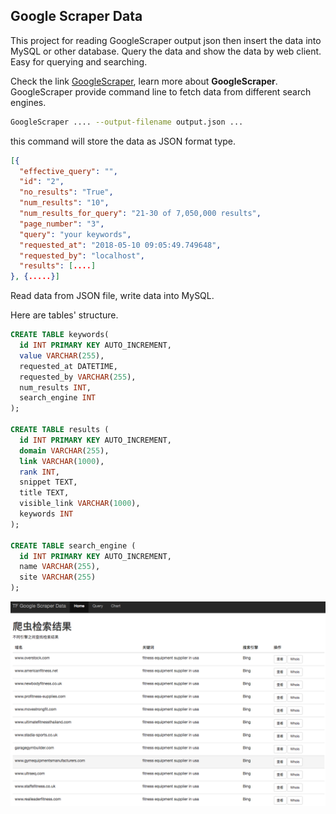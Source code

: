 ## Google Scraper Data

This project for reading GoogleScraper output json then insert the data into MySQL or other database.
Query the data and show the data by web client. Easy for querying and searching.

Check the link [GoogleScraper](https://github.com/NikolaiT/GoogleScraper), learn more about **GoogleScraper**. GoogleScraper provide command line to fetch data from different search engines.

```bash
GoogleScraper .... --output-filename output.json ...
```

this command will store the data as JSON format type.
```json
[{
  "effective_query": "",
  "id": "2",
  "no_results": "True",
  "num_results": "10",
  "num_results_for_query": "21-30 of 7,050,000 results",
  "page_number": "3",
  "query": "your keywords",
  "requested_at": "2018-05-10 09:05:49.749648",
  "requested_by": "localhost",
  "results": [....]
}, {.....}]
```

Read data from JSON file, write data into MySQL.

Here are tables' structure.
```sql
CREATE TABLE keywords(
  id INT PRIMARY KEY AUTO_INCREMENT,
  value VARCHAR(255),
  requested_at DATETIME,
  requested_by VARCHAR(255),
  num_results INT,
  search_engine INT
);

CREATE TABLE results (
  id INT PRIMARY KEY AUTO_INCREMENT,
  domain VARCHAR(255),
  link VARCHAR(1000),
  rank INT,
  snippet TEXT,
  title TEXT,
  visible_link VARCHAR(1000),
  keywords INT
);

CREATE TABLE search_engine (
  id INT PRIMARY KEY AUTO_INCREMENT,
  name VARCHAR(255),
  site VARCHAR(255)
);
```

![Index](./public/images/index.png)
